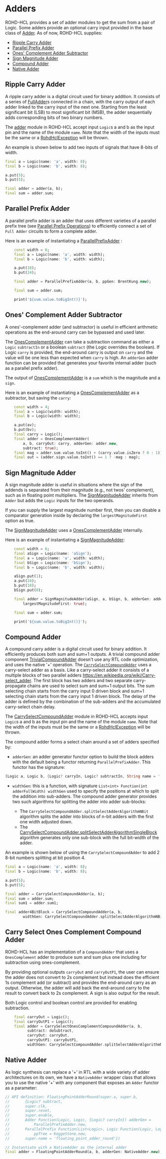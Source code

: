 # Adders

ROHD-HCL provides a set of adder modules to get the sum from a pair of Logic. Some adders provide an optional carry input provided in the base class of [Adder](https://intel.github.io/rohd-hcl/rohd_hcl/Adder-class.html). As of now, ROHD-HCL supplies:

- [Ripple Carry Adder](#ripple-carry-adder)
- [Parallel Prefix Adder](#parallel-prefix-adder)
- [Ones' Complement Adder Subtractor](#ones-complement-adder-subtractor)
- [Sign Magnitude Adder](#sign-magnitude-adder)
- [Compound Adder](#compound-adder)
- [Native Adder](#native-adder)

## Ripple Carry Adder

A ripple carry adder is a digital circuit used for binary addition. It consists of a series of  [FullAdder](https://intel.github.io/rohd-hcl/rohd_hcl/FullAdder-class.html)s connected in a chain, with the carry output of each adder linked to the carry input of the next one. Starting from the least significant bit (LSB) to most significant bit (MSB), the adder sequentially adds corresponding bits of two binary numbers.

The [adder](https://intel.github.io/rohd-hcl/rohd_hcl/Adder-class.html) module in ROHD-HCL accept input `Logic`s a and b as the input pin and the name of the module `name`. Note that the width of the inputs must be the same or a [RohdHclException](https://intel.github.io/rohd-hcl/rohd_hcl/RohdHclException-class.html) will be thrown.

An example is shown below to add two inputs of signals that have 8-bits of width.

```dart
final a = Logic(name: 'a', width: 8);
final b = Logic(name: 'b', width: 8);

a.put(5);
b.put(5);

final adder = adder(a, b);
final sum = adder.sum;
```

## Parallel Prefix Adder

A parallel prefix adder is an adder that uses different varieties of a parallel prefix tree (see [Parallel Prefix Operations](../components/parallel_prefix_operations.md)) to efficiently connect a set of `Full Adder` circuits to form a complete adder.

Here is an example of instantiating a [ParallelPrefixAdder](https://intel.github.io/rohd-hcl/rohd_hcl/ParallelPrefixAdder-class.html) :

```dart
    const width = 6;
    final a = Logic(name: 'a', width: width);
    final b = Logic(name: 'b', width: width);

    a.put(18);
    b.put(24);

    final adder = ParallelPrefixAdder(a, b, ppGen: BrentKung.new);

    final sum = adder.sum;

    print('${sum.value.toBigInt()}');
```

## Ones' Complement Adder Subtractor

A ones'-complement adder (and subtractor) is useful in efficient arithmetic operations as the
end-around carry can be bypassed and used later.

The [OnesComplementAdder](https://intel.github.io/rohd-hcl/rohd_hcl/OnesComplementAdder-class.html) can take a subtraction command as either a `Logic` `subtractIn` or a boolean `subtract` (the Logic overrides the boolean).  If Logic `carry` is provided, the end-around carry is output on `carry` and the value will be one less than expected when `carry` is high.  An `adderGen` adder function can be provided that generates your favorite internal adder (such as a parallel prefix adder).

The output of  [OnesComplementAdder](https://intel.github.io/rohd-hcl/rohd_hcl/OnesComplementAdder-class.html) is a `sum` which is the magnitude and a `sign`.

Here is an example of instantiating a  [OnesComplementAdder](https://intel.github.io/rohd-hcl/rohd_hcl/OnesComplementAdder-class.html) as a subtractor, but saving the `carry`:

```dart
    const width = 4;
    final a = Logic(width: width);
    final b = Logic(width: width);

    a.put(av);
    b.put(bv);
    final carry = Logic();
    final adder = OnesComplementAdder(
        a, b, carryOut: carry, adderGen: adder.new,
        subtract: true);
    final mag = adder.sum.value.toInt() + (carry.value.isZero ? 0 : 1));
    final out = (adder.sign.value.toInt() == 1 ? -mag : mag);
```

## Sign Magnitude Adder

A sign magnitude adder is useful in situations where the sign of the addends is separated from their magnitude (e.g., not twos' complement), such as in floating point multipliers.  The [SignMagnitudeAdder](https://intel.github.io/rohd-hcl/rohd_hcl/SignMagnitudeAdder-class.html) inherits from `Adder` but adds the `Logic` inputs for the two operands.

If you can supply the largest magnitude number first, then you can disable a comparator generation inside by declaring the `largestMagnitudeFirst` option as true.

The [SignMagnitudeAdder](https://intel.github.io/rohd-hcl/rohd_hcl/SignMagnitudeAdder-class.html) uses a [OnesComplementAdder](https://intel.github.io/rohd-hcl/rohd_hcl/OnesComplementAdder-class.html) internally.

Here is an example of instantiating a [SignMagnitudeAdder](https://intel.github.io/rohd-hcl/rohd_hcl/SignMagnitudeAdder-class.html):

```dart
    const width = 6;
    final aSign = Logic(name: 'aSign');
    final a = Logic(name: 'a', width: width);
    final bSign = Logic(name: 'bSign');
    final b = Logic(name: 'b', width: width);

    aSign.put(1);
    a.put(24);
    b.put(18);
    bSign.put(0);

    final adder = SignMagnitudeAdder(aSign, a, bSign, b, adderGen: adder.new,
        largestMagnitudeFirst: true);

    final sum = adder.sum;

    print('${sum.value.toBigInt()}');
```

## Compound Adder

A compound carry adder is a digital circuit used for binary addition. It efficiently produces both sum and sum+1 outputs.
A trivial compound adder component [TrivialCompoundAdder](https://intel.github.io/rohd-hcl/rohd_hcl/TrivialCompoundAdder-class.html) doesn't use any RTL code optimization, and uses the native '+' operation.
The [`CarrySelectCompoundAdder`](https://intel.github.io/rohd-hcl/rohd_hcl/CarrySelectCompoundAdder-class.html) uses a carry-select adder as a basis. Like a carry-select adder it consists of a multiple blocks of two parallel adders <https://en.wikipedia.org/wiki/Carry-select_adder>. The first block has two adders and two separate carry-propagate chains are used to select sum and sum+1 output bits. The sum selecting chain starts from the carry input 0 driven block and sum+1 selecting chain starts from the carry input 1 driven block.
The delay of the adder is defined by the combination of the sub-adders and the accumulated carry-select chain delay.

The [CarrySelectCompoundAdder](https://intel.github.io/rohd-hcl/rohd_hcl/CarrySelectCompoundAdder-class.html) module in ROHD-HCL accepts input `Logic`s a and b as the input pin and the name of the module `name`. Note that the width of the inputs must be the same or a [RohdHclException](https://intel.github.io/rohd-hcl/rohd_hcl/RohdHclException-class.html) will be thrown.

The compound adder forms a select chain around a set of adders specified by:

- `adderGen`: an adder generator functor option to build the block adders with the default being a functor returning `ParallelPrefixAdder`.  This functor has the signature:  

```dart
(Logic a, Logic b, {Logic? carryIn, Logic? subtractIn, String name = ''}) => Adder
```

- `widthGen`:  this is a function, with signature `List<int> Function(int adderFullWidth) widthGen` used to specify the positions at which to split the addition into sub-adders. The compound adder generator provides two such algorithms for splitting the adder into adder sub-blocks:

  - The `CarrySelectCompoundAdder.splitSelectAdderAlgorithmNBit` algorithm splits the adder into blocks of n-bit adders with the first one width adjusted down.
  - The [CarrySelectCompoundAdder.splitSelectAdderAlgorithmSingleBlock](https://intel.github.io/rohd-hcl/rohd_hcl/CarrySelectCompoundAdder/splitSelectAdderAlgorithmSingleBlock.html) algorithm generates only one sub-block with the full bit-width of the adder.

An example is shown below of using the `CarrySelectCompoundAdder` to add 2 8-bit numbers splitting at bit position 4.

```dart
final a = Logic(name: 'a', width: 8);
final b = Logic(name: 'b', width: 8);

a.put(5);
b.put(5);

final adder = CarrySelectCompoundAdder(a, b);
final sum = adder.sum;
final sum1 = adder.sum1;

final adder4BitBlock = CarrySelectCompoundAdder(a, b,
        widthGen: CarrySelectCompoundAdder.splitSelectAdderAlgorithmNBit(4));
```

## Carry Select Ones Complement Compound Adder

ROHD-HCL has an implementation of a `CompoundAdder` that uses a `OnesComplement` adder to produce sum and sum plus one including for subtraction using ones-complement.

By providing optional outputs `carryOut` and `carryOutP1`, the user can ensure the adder does not convert to 2s complement but instead does the efficient 1s complement add (or subtract) and provides the end-around carry as an output.  Otherwise, the adder will add back the end-around carry to the result to convert back to 2s complement.  A sign is also output for the result.

Both Logic control and boolean control are provided for enabling subtraction.

```dart
    final carryOut = Logic();
    final carryOutP1 = Logic();
    final adder = CarrySelectOnesComplementCompoundAdder(a, b,
          subtract: doSubtract,
          carryOut: carryOut,
          carryOutP1: carryOutP1,
          widthGen: CarrySelectCompoundAdder.splitSelectAdderAlgorithmNBit(4));
```

## Native Adder

As logic synthesis can replace a '+' in RTL with a wide variety of adder architectures on its own, we have a `NativeAdder` wrapper class that allows you to use the native '+' with any component that exposes an `Adder` functor as a parameter:

```dart
// API definition: FloatingPointAdderRound(super.a, super.b,
//       {Logic? subtract,
//       super.clk,
//       super.reset,
//       super.enable,
//       Adder Function(Logic, Logic, {Logic? carryIn}) adderGen =
//           ParallelPrefixAdder.new,
//       ParallelPrefix Function(List<Logic>, Logic Function(Logic, Logic))
//           ppTree = KoggeStone.new,
//       super.name = 'floating_point_adder_round'})

// Instantiate with a NativeAdder as the internal adder
final adder = FloatingPointAdderRound(a, b, adderGen: NativeAdder.new);
```
